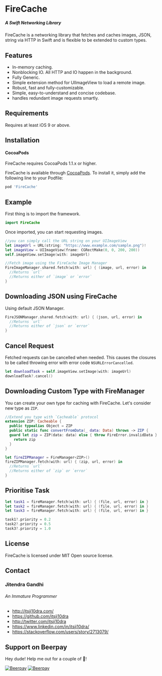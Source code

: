 # FireCache
##### A Swift Networking Library

FireCache is a networking library that fetches and caches images, JSON, string via HTTP in Swift and is flexible to be extended to custom types.

## Features

- In-memory caching.
- Nonblocking IO. All HTTP and IO happen in the background.
- Fully Generic.
- Simple extension method for UIImageView to load a remote image.
- Robust, fast and fully-customizable.
- Simple, easy-to-understand and concise codebase.
- handles redundant image requests smartly.

## Requirements

Requires at least iOS 9 or above.

## Installation

#### CocoaPods

FireCache requires CocoaPods 1.1.x or higher.

FireCache is available through [CocoaPods](http://cocoapods.org). To install it, simply add the following line to your Podfile:

```ruby
pod 'FireCache'
```

## Example

First thing is to import the framework.

```swift
import FireCache
```

Once imported, you can start requesting images.

```swift
//you can simply call the URL string on your UIImageView
let imageUrl = URL(string: "https://www.example.com/sample.png")!
let imageView = UIImageView(frame: CGRectMake(0, 0, 200, 200))
self.imageView.setImage(with: imageUrl)

//Fetch image using the FireCache Image Manager
FireImageManager.shared.fetch(with: url) { (image, url, error) in
  //Returns `url`
  //Returns either of `image` or `error`
}
```

## Downloading JSON using FireCache
Using default JSON Manager.
```swift
FireJSONManager.shared.fetch(with: url) { (json, url, error) in
  //Returns `url`
  //Returns either of `json` or `error`
}
```

## Cancel Request
Fetched requests can be cancelled when needed. This causes the closures to be called throwing error with error code `NSURLErrorCancelled`.
```swift
let downloadTask = self.imageView.setImage(with: imageUrl)
downloadTask?.cancel()
```

## Downloading Custom Type with FireManager 
You can create your own type for caching with FireCache. Let's consider new type as `ZIP`.
```swift
//Extend you type with `Cacheable` protocol
extension ZIP: Cacheable {
  public typealias Object = ZIP
  public static func convertFromData(_ data: Data) throws -> ZIP {
  guard let zip = ZIP(data: data) else { throw FireError.invalidData }
    return zip
  }
}

let fireZIPManager = FireManager<ZIP>()
fireZIPManager.fetch(with: url) { (zip, url, error) in
  //Returns `url`
  //Returns either of `zip` or `error`
}
```

## Prioritise Task
```swift
let task1 = fireManager.fetch(with: url) { (file, url, error) in }
let task2 = fireManager.fetch(with: url) { (file, url, error) in }
let task3 = fireManager.fetch(with: url) { (file, url, error) in }

task1?.priority = 0.2
task2?.priority = 0.5
task3?.priority = 1.0
```

## License

FireCache is licensed under MIT Open source license.

## Contact

### Jitendra Gandhi
###### An Immature Programmer
* http://itsji10dra.com/
* https://github.com/itsji10dra
* http://twitter.com/itsji10dra
* https://www.linkedin.com/in/itsji10dra/
* https://stackoverflow.com/users/story/2713079/


## Support on Beerpay
Hey dude! Help me out for a couple of :beers:!

[![Beerpay](https://beerpay.io/itsji10dra/FireCache/badge.svg?style=beer-square)](https://beerpay.io/itsji10dra/FireCache)  [![Beerpay](https://beerpay.io/itsji10dra/FireCache/make-wish.svg?style=flat-square)](https://beerpay.io/itsji10dra/FireCache?focus=wish)
